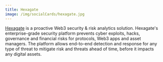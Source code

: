 ```yaml
---
title: Hexagate
image: /img/socialCards/hexagate.jpg
---
```


[Hexagate](https://hexagate.com) is a proactive Web3 security & risk analytics solution. Hexagate's enterprise-grade security platform prevents cyber exploits, hacks, governance and financial risks for protocols, Web3 apps and asset managers. The platform allows end-to-end detection and response for any type of threat to mitigate risk and threats ahead of time, before it impacts any digital assets.
